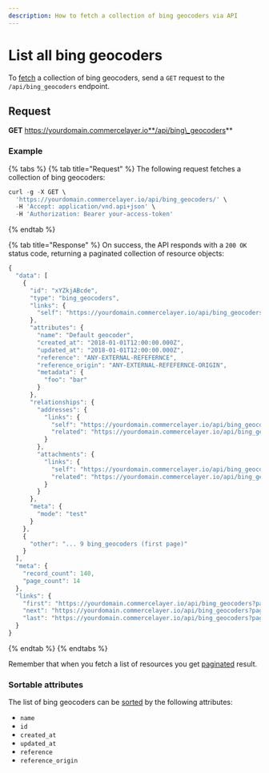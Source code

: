 ```yaml
---
description: How to fetch a collection of bing geocoders via API
---
```


# List all bing geocoders

To [fetch](https://docs.commercelayer.io/developers/fetching-resources) a collection of bing geocoders, send a `GET` request to the `/api/bing_geocoders` endpoint.

## Request

**GET** https://yourdomain.commercelayer.io**/api/bing\_geocoders**

### **Example**

{% tabs %}
{% tab title="Request" %}
The following request fetches a collection of bing geocoders:

```javascript
curl -g -X GET \
  'https://yourdomain.commercelayer.io/api/bing_geocoders/' \
  -H 'Accept: application/vnd.api+json' \
  -H 'Authorization: Bearer your-access-token'
```
{% endtab %}

{% tab title="Response" %}
On success, the API responds with a `200 OK` status code, returning a paginated collection of resource objects:

```javascript
{
  "data": [
    {
      "id": "xYZkjABcde",
      "type": "bing_geocoders",
      "links": {
        "self": "https://yourdomain.commercelayer.io/api/bing_geocoders/xYZkjABcde"
      },
      "attributes": {
        "name": "Default geocoder",
        "created_at": "2018-01-01T12:00:00.000Z",
        "updated_at": "2018-01-01T12:00:00.000Z",
        "reference": "ANY-EXTERNAL-REFEFERNCE",
        "reference_origin": "ANY-EXTERNAL-REFEFERNCE-ORIGIN",
        "metadata": {
          "foo": "bar"
        }
      },
      "relationships": {
        "addresses": {
          "links": {
            "self": "https://yourdomain.commercelayer.io/api/bing_geocoders/xYZkjABcde/relationships/addresses",
            "related": "https://yourdomain.commercelayer.io/api/bing_geocoders/xYZkjABcde/addresses"
          }
        },
        "attachments": {
          "links": {
            "self": "https://yourdomain.commercelayer.io/api/bing_geocoders/xYZkjABcde/relationships/attachments",
            "related": "https://yourdomain.commercelayer.io/api/bing_geocoders/xYZkjABcde/attachments"
          }
        }
      },
      "meta": {
        "mode": "test"
      }
    },
    {
      "other": "... 9 bing_geocoders (first page)"
    }
  ],
  "meta": {
    "record_count": 140,
    "page_count": 14
  },
  "links": {
    "first": "https://yourdomain.commercelayer.io/api/bing_geocoders?page[number]=1&page[size]=10",
    "next": "https://yourdomain.commercelayer.io/api/bing_geocoders?page[number]=2&page[size]=10",
    "last": "https://yourdomain.commercelayer.io/api/bing_geocoders?page[number]=14&page[size]=10"
  }
}
```
{% endtab %}
{% endtabs %}

Remember that when you fetch a list of resources you get [paginated](https://docs.commercelayer.io/developers/pagination) result.

### Sortable attributes

The list of bing geocoders can be [sorted](https://docs.commercelayer.io/developers/sorting-results) by the following attributes:

* `name`
* `id`
* `created_at`
* `updated_at`
* `reference`
* `reference_origin`
